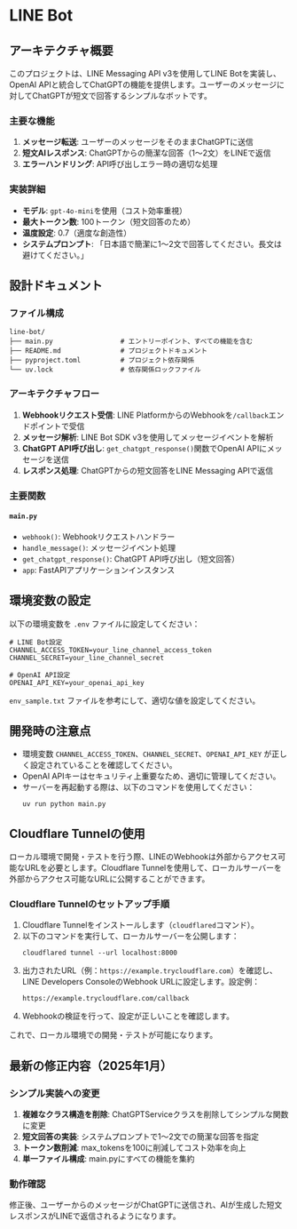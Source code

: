 # LINE Bot

## アーキテクチャ概要

このプロジェクトは、LINE Messaging API v3を使用してLINE Botを実装し、OpenAI APIと統合してChatGPTの機能を提供します。ユーザーのメッセージに対してChatGPTが短文で回答するシンプルなボットです。

### 主要な機能

1. **メッセージ転送**: ユーザーのメッセージをそのままChatGPTに送信
2. **短文AIレスポンス**: ChatGPTからの簡潔な回答（1〜2文）をLINEで返信
3. **エラーハンドリング**: API呼び出しエラー時の適切な処理

### 実装詳細

- **モデル**: `gpt-4o-mini`を使用（コスト効率重視）
- **最大トークン数**: 100トークン（短文回答のため）
- **温度設定**: 0.7（適度な創造性）
- **システムプロンプト**: 「日本語で簡潔に1〜2文で回答してください。長文は避けてください。」

## 設計ドキュメント

### ファイル構成

```
line-bot/
├── main.py                 # エントリーポイント、すべての機能を含む
├── README.md               # プロジェクトドキュメント
├── pyproject.toml          # プロジェクト依存関係
└── uv.lock                 # 依存関係ロックファイル
```

### アーキテクチャフロー

1. **Webhookリクエスト受信**: LINE PlatformからのWebhookを`/callback`エンドポイントで受信
2. **メッセージ解析**: LINE Bot SDK v3を使用してメッセージイベントを解析
3. **ChatGPT API呼び出し**: `get_chatgpt_response()`関数でOpenAI APIにメッセージを送信
4. **レスポンス処理**: ChatGPTからの短文回答をLINE Messaging APIで返信

### 主要関数

#### `main.py`
- `webhook()`: Webhookリクエストハンドラー
- `handle_message()`: メッセージイベント処理
- `get_chatgpt_response()`: ChatGPT API呼び出し（短文回答）
- `app`: FastAPIアプリケーションインスタンス

## 環境変数の設定

以下の環境変数を `.env` ファイルに設定してください：

```
# LINE Bot設定
CHANNEL_ACCESS_TOKEN=your_line_channel_access_token
CHANNEL_SECRET=your_line_channel_secret

# OpenAI API設定
OPENAI_API_KEY=your_openai_api_key
```

`env_sample.txt` ファイルを参考にして、適切な値を設定してください。

## 開発時の注意点

- 環境変数 `CHANNEL_ACCESS_TOKEN`、`CHANNEL_SECRET`、`OPENAI_API_KEY` が正しく設定されていることを確認してください。
- OpenAI APIキーはセキュリティ上重要なため、適切に管理してください。
- サーバーを再起動する際は、以下のコマンドを使用してください：
  ```
  uv run python main.py
  ```

## Cloudflare Tunnelの使用

ローカル環境で開発・テストを行う際、LINEのWebhookは外部からアクセス可能なURLを必要とします。Cloudflare Tunnelを使用して、ローカルサーバーを外部からアクセス可能なURLに公開することができます。

### Cloudflare Tunnelのセットアップ手順

1. Cloudflare Tunnelをインストールします（`cloudflared`コマンド）。
2. 以下のコマンドを実行して、ローカルサーバーを公開します：
   ```
   cloudflared tunnel --url localhost:8000
   ```
3. 出力されたURL（例：`https://example.trycloudflare.com`）を確認し、LINE Developers ConsoleのWebhook URLに設定します。設定例：
   ```
   https://example.trycloudflare.com/callback
   ```
4. Webhookの検証を行って、設定が正しいことを確認します。

これで、ローカル環境での開発・テストが可能になります。

## 最新の修正内容（2025年1月）

### シンプル実装への変更

1. **複雑なクラス構造を削除**: ChatGPTServiceクラスを削除してシンプルな関数に変更
2. **短文回答の実装**: システムプロンプトで1〜2文での簡潔な回答を指定
3. **トークン数削減**: max_tokensを100に削減してコスト効率を向上
4. **単一ファイル構成**: main.pyにすべての機能を集約

### 動作確認

修正後、ユーザーからのメッセージがChatGPTに送信され、AIが生成した短文レスポンスがLINEで返信されるようになります。
